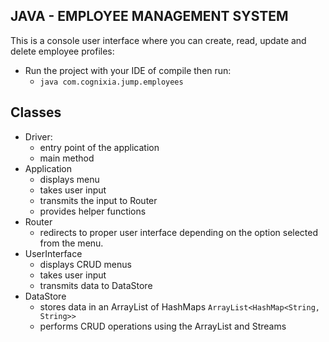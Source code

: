 ## JAVA - EMPLOYEE MANAGEMENT SYSTEM
This is a console user interface where you can create, read, update and delete employee profiles:
- Run the project with your IDE of compile then run:
    -  `java com.cognixia.jump.employees`

## Classes
- Driver:
    - entry point of the application
    - main method
- Application
    - displays menu
    - takes user input
    - transmits the input to Router
    - provides helper functions
- Router
    - redirects to proper user interface depending on the option selected from the menu.
- UserInterface
    - displays CRUD menus
    - takes user input
    - transmits data to DataStore
- DataStore
    - stores data in an ArrayList of HashMaps
    `ArrayList<HashMap<String, String>>`
    - performs CRUD operations using the ArrayList and Streams
    